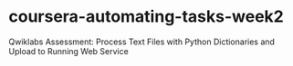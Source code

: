 # coursera-automating-tasks-week2
Qwiklabs Assessment: Process Text Files with Python Dictionaries and Upload to Running Web Service
